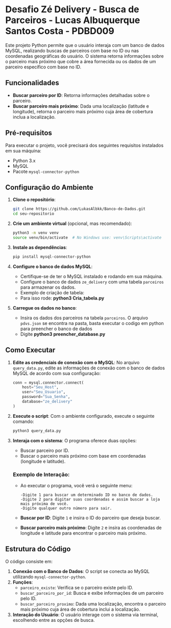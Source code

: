# Desafio Zé Delivery - Busca de Parceiros - Lucas Albuquerque Santos Costa - PDBD009

Este projeto Python permite que o usuário interaja com um banco de dados MySQL, realizando buscas de parceiros com base no ID ou nas coordenadas geográficas do usuário. O sistema retorna informações sobre o parceiro mais próximo que cobre a área fornecida ou os dados de um parceiro específico com base no ID.

## Funcionalidades

- **Buscar parceiro por ID**: Retorna informações detalhadas sobre o parceiro.
- **Buscar parceiro mais próximo**: Dada uma localização (latitude e longitude), retorna o parceiro mais próximo cuja área de cobertura inclua a localização.

## Pré-requisitos

Para executar o projeto, você precisará dos seguintes requisitos instalados em sua máquina:

- Python 3.x
- MySQL
- Pacote `mysql-connector-python`

## Configuração do Ambiente

1. **Clone o repositório**:
    ```bash
    git clone https://github.com/LukasAlbkk/Banco-de-Dados.git
    cd seu-repositorio
    ```

2. **Crie um ambiente virtual** (opcional, mas recomendado):
    ```bash
    python3 -m venv venv
    source venv/bin/activate  # No Windows use: venv\Scripts\activate
    ```

3. **Instale as dependências**:
    ```bash
    pip install mysql-connector-python
    ```

4. **Configure o banco de dados MySQL**:
    - Certifique-se de ter o MySQL instalado e rodando em sua máquina.
    - Configure o banco de dados `ze_delivery` com uma tabela `parceiros` para armazenar os dados.
    - Exemplo de criação de tabela:
    - Para isso rode: **python3 Cria_tabela.py**

5. **Carregue os dados no banco**:
    - Insira os dados dos parceiros na tabela `parceiros`. O arquivo `pdvs.json` se encontra na pasta, basta executar o codigo em python
    para preencher o banco de dados
    - Digite **python3 preencher_database.py**

## Como Executar

1. **Edite as credenciais de conexão com o MySQL**:
    No arquivo `query_data.py`, edite as informações de conexão com o banco de dados MySQL de acordo com sua configuração:

    ```python
    conn = mysql.connector.connect(
        host="Seu_Host", 
        user="Seu_Usuario",
        password="Sua_Senha",
        database="ze_delivery"
    )
    ```

2. **Execute o script**:
    Com o ambiente configurado, execute o seguinte comando:

    ```bash
    python3 query_data.py
    ```

3. **Interaja com o sistema**:
    O programa oferece duas opções:
    
    - Buscar parceiro por ID.
    - Buscar o parceiro mais próximo com base em coordenadas (longitude e latitude).

    ### Exemplo de Interação:
    
    - Ao executar o programa, você verá o seguinte menu:

      ```plaintext
      -Digite 1 para buscar um determinado ID no banco de dados.
      -Digite 2 para digitar suas coordenadas e assim buscar a loja mais próxima de você.
      -Digite qualquer outro número para sair.
      ```

    - **Buscar por ID**:
      Digite `1` e insira o ID do parceiro que deseja buscar.

    - **Buscar parceiro mais próximo**:
      Digite `2` e insira as coordenadas de longitude e latitude para encontrar o parceiro mais próximo.

## Estrutura do Código

O código consiste em:

1. **Conexão com o Banco de Dados**: O script se conecta ao MySQL utilizando `mysql-connector-python`.
2. **Funções**:
    - `parceiro_existe`: Verifica se o parceiro existe pelo ID.
    - `buscar_parceiro_por_id`: Busca e exibe informações de um parceiro pelo ID.
    - `buscar_parceiro_proximo`: Dada uma localização, encontra o parceiro mais próximo cuja área de cobertura inclui a localização.
3. **Interação do Usuário**: O usuário interage com o sistema via terminal, escolhendo entre as opções de busca.

